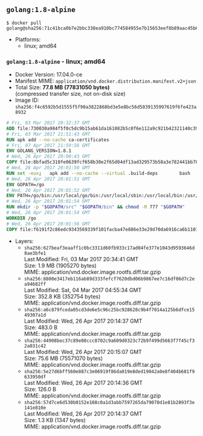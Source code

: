 ## `golang:1.8-alpine`

```console
$ docker pull golang@sha256:71c41bca0b7e2bbc338ea910bc774584955e7b15653eef8b89aac45b6e976b39
```

-	Platforms:
	-	linux; amd64

### `golang:1.8-alpine` - linux; amd64

-	Docker Version: 17.04.0-ce
-	Manifest MIME: `application/vnd.docker.distribution.manifest.v2+json`
-	Total Size: **77.8 MB (77831050 bytes)**  
	(compressed transfer size, not on-disk size)
-	Image ID: `sha256:f4c6592b5d1555f5f90a3822868bd3e5e8bc56d5039135997619f6fe423a8932`

```dockerfile
# Fri, 03 Mar 2017 20:32:37 GMT
ADD file:730030a984f5f0c5dc9b15ab61da161082b5c0f6e112a9c921b42321140c3927 in / 
# Fri, 03 Mar 2017 21:51:43 GMT
RUN apk add --no-cache ca-certificates
# Fri, 07 Apr 2017 21:59:56 GMT
ENV GOLANG_VERSION=1.8.1
# Wed, 26 Apr 2017 20:00:43 GMT
COPY file:8bfad5c310fe0639fcf658b30e2f65d04df13ad329573b58a3e782441bb7839c in /go-alpine-patches/ 
# Wed, 26 Apr 2017 20:01:50 GMT
RUN set -eux; 	apk add --no-cache --virtual .build-deps 		bash 		gcc 		musl-dev 		openssl 		go 	; 	export GOROOT_BOOTSTRAP="$(go env GOROOT)"; 		wget -O go.tgz "https://golang.org/dl/go$GOLANG_VERSION.src.tar.gz"; 	echo '33daf4c03f86120fdfdc66bddf6bfff4661c7ca11c5da473e537f4d69b470e57 *go.tgz' | sha256sum -c -; 	tar -C /usr/local -xzf go.tgz; 	rm go.tgz; 		cd /usr/local/go/src; 	for p in /go-alpine-patches/*.patch; do 		[ -f "$p" ] || continue; 		patch -p2 -i "$p"; 	done; 	./make.bash; 		rm -rf /go-alpine-patches; 	apk del .build-deps; 		export PATH="/usr/local/go/bin:$PATH"; 	go version
# Wed, 26 Apr 2017 20:01:51 GMT
ENV GOPATH=/go
# Wed, 26 Apr 2017 20:01:52 GMT
ENV PATH=/go/bin:/usr/local/go/bin:/usr/local/sbin:/usr/local/bin:/usr/sbin:/usr/bin:/sbin:/bin
# Wed, 26 Apr 2017 20:01:54 GMT
RUN mkdir -p "$GOPATH/src" "$GOPATH/bin" && chmod -R 777 "$GOPATH"
# Wed, 26 Apr 2017 20:01:54 GMT
WORKDIR /go
# Wed, 26 Apr 2017 20:01:56 GMT
COPY file:f6191f2c86edc9343569339f101facba47e886e33e29d70da6916ca6b1101a53 in /usr/local/bin/ 
```

-	Layers:
	-	`sha256:627beaf3eaaff1c0bc3311d60fb933c17ad04fe377e1043d9593646d8ae3bfe1`  
		Last Modified: Fri, 03 Mar 2017 20:34:41 GMT  
		Size: 1.9 MB (1905270 bytes)  
		MIME: application/vnd.docker.image.rootfs.diff.tar.gzip
	-	`sha256:8800e3417eb116ab89d333fefcf7620dbd06b9867ee7c16df06d7c2ea94682ff`  
		Last Modified: Sat, 04 Mar 2017 04:55:34 GMT  
		Size: 352.8 KB (352754 bytes)  
		MIME: application/vnd.docker.image.rootfs.diff.tar.gzip
	-	`sha256:a6c879fceda05cd3de6e5c96c25bc928628c9b4f7014a125b6dfce1549307a1d`  
		Last Modified: Wed, 26 Apr 2017 20:14:37 GMT  
		Size: 483.0 B  
		MIME: application/vnd.docker.image.rootfs.diff.tar.gzip
	-	`sha256:44908bec37c89e08ccc8702c9a609d0323c72b9f499d5663f7f45cf32a031c42`  
		Last Modified: Wed, 26 Apr 2017 20:15:07 GMT  
		Size: 75.6 MB (75571070 bytes)  
		MIME: application/vnd.docker.image.rootfs.diff.tar.gzip
	-	`sha256:5e27d6bff560e887c3e06919f86da019e8ded19042a0e8f404b681f9633950df`  
		Last Modified: Wed, 26 Apr 2017 20:14:36 GMT  
		Size: 126.0 B  
		MIME: application/vnd.docker.image.rootfs.diff.tar.gzip
	-	`sha256:57d7ce6d530b0152e108c0a1d3abb7597265da79070d1e81b2893f3e141e810e`  
		Last Modified: Wed, 26 Apr 2017 20:14:37 GMT  
		Size: 1.3 KB (1347 bytes)  
		MIME: application/vnd.docker.image.rootfs.diff.tar.gzip
